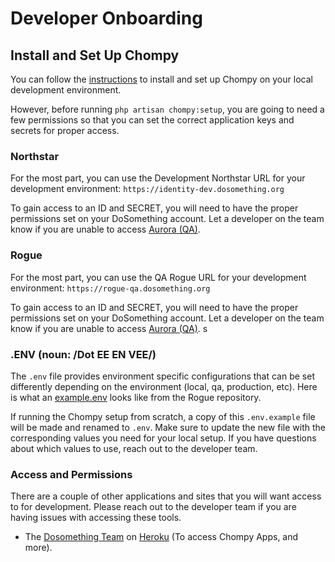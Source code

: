 # Developer Onboarding

## Install and Set Up Chompy

You can follow the [instructions](installation.md) to install and set up Chompy on your local development environment.

However, before running `php artisan chompy:setup`, you are going to need a few permissions so that you can set the correct application keys and secrets for proper access.

### Northstar

For the most part, you can use the Development Northstar URL for your development environment: `https://identity-dev.dosomething.org`

To gain access to an ID and SECRET, you will need to have the proper permissions set on your DoSomething account. Let a developer on the team know if you are unable to access [Aurora (QA)](https://aurora-qa.dosomething.org/clients).

### Rogue

For the most part, you can use the QA Rogue URL for your development environment: `https://rogue-qa.dosomething.org`

To gain access to an ID and SECRET, you will need to have the proper permissions set on your DoSomething account. Let a developer on the team know if you are unable to access [Aurora (QA)](https://aurora-qa.dosomething.org/clients).
s
### .ENV (noun: /Dot EE EN VEE/)

The `.env` file provides environment specific configurations that can be set differently depending on the environment (local, qa, production, etc). Here is what an [example.env](https://github.com/DoSomething/rogue/blob/master/.env.example) looks like from the Rogue repository.

If running the Chompy setup from scratch, a copy of this `.env.example` file will be made and renamed to `.env`. Make sure to update the new file with the corresponding values you need for your local setup. If you have questions about which values to use, reach out to the developer team.

### Access and Permissions

There are a couple of other applications and sites that you will want access to for development. Please reach out to the developer team if you are having issues with accessing these tools.

- The [Dosomething Team](https://dashboard.heroku.com/teams/dosomething/overview) on [Heroku](https://www.heroku.com/) (To access Chompy Apps, and more).
